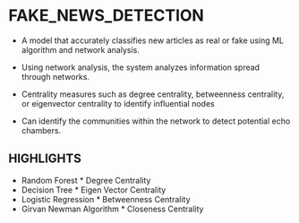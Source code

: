 # FAKE_NEWS_DETECTION

* A model that accurately classifies new articles as real or fake using ML algorithm and network analysis. ​

* Using network analysis, the system analyzes information spread through networks. ​

* Centrality measures such as degree centrality, betweenness centrality, or eigenvector centrality to identify influential nodes ​

* Can identify the communities within the network to detect potential echo chambers. ​

## HIGHLIGHTS
* Random Forest                                  * Degree Centrality
* Decision Tree                                  * Eigen Vector Centrality 
* Logistic Regression                            * Betweenness Centrality
* Girvan Newman Algorithm                        * Closeness Centrality
